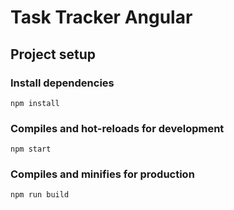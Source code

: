 # Task Tracker Angular

## Project setup

### Install dependencies

```
npm install
```

### Compiles and hot-reloads for development

```
npm start
```

### Compiles and minifies for production

```
npm run build
```
